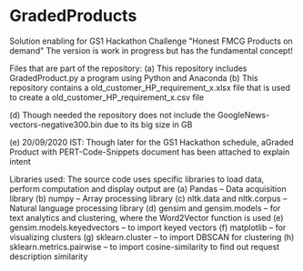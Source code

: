 # GradedProducts
Solution enabling for GS1 Hackathon Challenge "Honest FMCG Products on demand" 
The version is work in progress but has the fundamental concept!

Files that are part of the repository: (a) This repository includes GradedProduct.py a program using Python and Anaconda (b) This repository contains a old_customer_HP_requirement_x.xlsx file that is used to create a old_customer_HP_requirement_x.csv file

(d) Though needed the repository does not include the GoogleNews-vectors-negative300.bin due to its big size in GB

(e) 20/09/2020 IST: Though later for the GS1 Hackathon schedule, aGraded Product with PERT-Code-Snippets document has been attached to explain intent

Libraries used: The source code uses specific libraries to load data, perform computation and display output are (a) Pandas – Data acquisition library (b) numpy – Array processing library (c) nltk.data and nltk.corpus – Natural language processing library (d) gensim and gensim.models – for text analytics and clustering, where the Word2Vector function is used (e) gensim.models.keyedvectors – to import keyed vectors (f) matplotlib – for visualizing clusters (g) sklearn.cluster – to import DBSCAN for clustering (h) sklearn.metrics.pairwise – to import cosine-similarity to find out request description similarity
